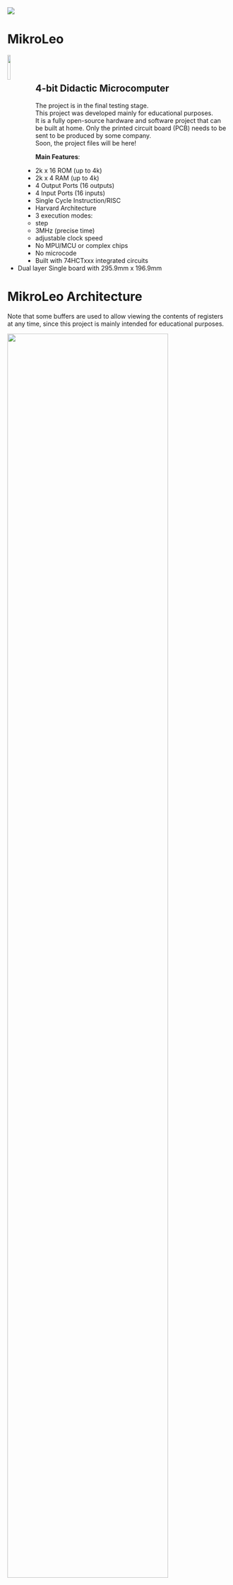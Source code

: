 <img src=https://img.shields.io/badge/MikroLeo%20Hardware%20Test%3A-92%25-green>

#  MikroLeo #
<img src="https://user-images.githubusercontent.com/60040866/170414182-473c82fa-b765-4346-8646-fb2904b4dfb3.png" width="12%" height="12%" align="left">  
<br />
<br />

## 4-bit Didactic Microcomputer ##

<!-- This is a comment -->

The project is in the final testing stage.  
This project was developed mainly for educational purposes.  
It is a fully open-source hardware and software project that can be built at home.  Only the printed circuit board (PCB) needs to be sent to be produced by some company.  
Soon, the project files will be here!  

**Main Features**:
- 2k x 16 ROM (up to 4k)
- 2k x 4 RAM (up to 4k)
- 4 Output Ports (16 outputs)
- 4 Input Ports (16 inputs)
- Single Cycle Instruction/RISC
- Harvard Architecture
- 3 execution modes:
   * step
   * 3MHz (precise time)
   * adjustable clock speed
- No MPU/MCU or complex chips
- No microcode
- Built with 74HCTxxx integrated circuits
- Dual layer Single board with 295.9mm x 196.9mm

# MikroLeo Architecture #
Note that some buffers are used to allow viewing the contents of registers at any time, since this project is mainly intended for educational purposes.  

<img src="https://user-images.githubusercontent.com/60040866/170423097-8096352b-737d-4b8a-93d4-19edffec8095.png" width="85%" height="85%">

# Instruction Set #

<img src="https://user-images.githubusercontent.com/60040866/170366957-110239df-7da6-4218-90b6-5bdac46af302.png" width="80%" height="80%">  

# Basic Documentation #

**- MikroLeo has four Registers**  
`ACC` - Accumulator (4 bit) - Stores the result of logical and arithmetic operations. Moreover, ACC stores data that is read from or written to RAM.  
`RA` - 4 bit General purpose Register (also used for addressing).  
`RB` - 4 bit General purpose Register (also used for addressing).  
`RC` - 4 bit Special purpose Register used for addressing.  

**- Two Flags**  
Flags are bits accessible only by conditional jump Instructions (JPC and JPZ).  

`CF` - Carry Flag - It is Set (CF=1) by ADD Instruction if it produces a carry or by SUB/CMP instruction if it results in a borrow.  
`ZF` - Zero Flag - It is affected by operations that modify the contents of the ACC and by CMP instruction. It is Set (ZF=1) if the result of the last operation was zero.    

Example of how CF and ZF are Set:  
```asm
LDI ACC,1  
ADD ACC,0xF  
```
This code does it,
```
   0001
+  1111
-------  
 1 0000  
 ↓   ↓  
CF  ACC

As the value zero is written to ACC, ZF=1.
```

**- Addressing Modes**  

<ins> *Immediate* </ins>  

In immediate addressing, the operand (n) is contained in the lower nibble of the instruction (b3:b0), and it is denoted by Operand, LAddr or OPR.  

Example 1:  
```asm
LDI ACC,1    ;Loads the value of the operand into the accumulator ACC.
```
Example 2:  
```asm
LDI ACC,0xA  
```
Example 3:
```asm
NAND ACC,0   ;Performs the NAND operation between the accumulator and the operand value and
             ;stores the result in the accumulator.
```
Example 4:
```asm
OUTA 0xF     ;Sends the value of the operand to the output port OUTA.
```
Example 5:
```asm
CMP ACC,0    ;Performs the comparison between the accumulator and the operand.
```
Example 6:
```asm
SUB ACC,1    ;Performs the subtraction between the accumulator and the operand and stores
             ;the result in the accumulator.
```
Example 7:
```asm
ADD ACC,5    ;Performs the addition between the accumulator and the operand and stores the
             ;result in the accumulator.
```

<ins> *Register Direct* </ins>  

In this mode, the operand must be one of the four registers (ACC, RC, RB, RA). Thus, the contents of the lower and medium nibble of the instruction (MAdrr, b7:b4 and LAddr, b3:b0) do not matter. Note that in the LDR instruction, the operand (ACC) is implied. LDR stands for load the Register Rx with ACC, being x={A,B,C}. In the LDA instruction, the operand must be one of the three registers (RC, RB, RA). LDA stands for load the accumulator with one of Rx Registers. Note that in register direct addressing mode, data can be read from or written to a register.  

Example 1:  
```asm
  LDR RA     ;Loads the value of the accumulator ACC into the RA register.
```
Example 2:  
```asm
  LDR RB     ;Loads the value of the accumulator ACC into the RB register.
```
Example 3: 
```asm
  LDA RA     ;Loads the value of the Register RA into the accumulator ACC.
```
Example 4: 
```asm
  LDA RC     ;Loads the value of the Register RC into the accumulator ACC.
```

<ins> *Register Indirect + Absolute* </ins>

In this addressing mode, the `RC` Register points to the high address (b11:b8). The medium (MAddr) and low (LAddr) nibble of the instruction, point to the medium and low address, respectively.  

The final address is composed by `RC:MAddr:LAddr`.  

For example, if:  
```
RC = 3  
MAddr = 2  
LAddr = 1  
```
The address to be accessed is 321h.  
In the MikroLeo python assembler, absolute addresses (`MAddr:LAddr`) are indicated by an @.

Example 1:
```asm
  LDI RC,1       ;Loads the value of the operand into the Register RC.
  OUTA @0xF4     ;Sends the contents of the RAM address pointed to by RC:MAddr:LAddr to output port A,
                 ;in this case, the RAM address is RC:MAddr:LAddr = 1F4h.
```
Example 2:
```asm
  LDI RC,3       ;Loads the value of the operand into the Register RC.
  ADD ACC,@0xFC  ;Sum the contents of the RAM address pointed to by RC:MAddr:LAddr with ACC and stores
                 ;it in ACC. In this case, the RAM address is RC:MAddr:LAddr = 3FCh.
```
Example 3:  
```asm
  LDI RC,1       ;Loads the value of the operand into the Register RC.
  JPI @0x23      ;Jumps to the specified label. In this case, the label address is RC:MAddr:LAddr = 123h.
```
Example 4:  
```asm
  LDI RC,2       ;Loads the value of the operand into the Register RC.
  CMP ACC,0      ;Compares the contents of ACC with the operand. Is ACC equal to 0?
  JPZ @0x34      ;Jumps to the specified label if ZF=1 (ACC = 0). In this case, the label address is
                 ;RC:MAddr:LAddr = 234h.
```
Example 5:  
```asm
LOOP:  
  LDI RC,3       ;Loads the value of the operand into the Register RC.
  STW ACC,@0x21  ;Stores the contents of the accumulator in the RAM address pointed by
                 ;RC:MAddr:LAddr, in this case, the RAM address is RC:MAddr:LAddr = 321h.
  LDI RC,>LOOP   ;Gets the address of the label, as this code changes the contents of the Register RC.
  JPI LOOP       ;Jumps to the specified label.
```
Example 6:  
```asm
LOOP:  
  LDI RC,3       ;Loads the value of the operand into the Register RC.
  LDW ACC,@0x21  ;Loads the contents of the RAM address pointed by RC:MAddr:LAddr in the
                 ;accumulator, in this case, the RAM address is RC:MAddr:LAddr = 321h.
  LDI RC,>LOOP   ;Gets the address of the label, as this code changes the contents of the Register RC.
  JPI LOOP
```
Example 7:  
```asm
LOOP:  
  LDI RC,4       ;Loads the value of the operand into the Register RC.
  CMP ACC,@0x32  ;Compares the contents of ACC with the contents of the RAM address pointed by RC in
                 ;this case, the RAM address is RC:MAddr:LAddr = 432h. Is ACC equal to @432h?
  LDI RC,>LOOP   ;Gets the address of the label, as this code changes the contents of the Register RC.
  JPZ LOOP       ;Jumps to the specified label if ZF=1 (ACC = @432h).
```

<ins> *Register Indirect* </ins>

In this addressing mode, the `RC` Register points to the high address (b11:b8). Likewise, the 'RB' Register points to the medium Address (MA) while the RA Register points to the low Address (LA). Note that the contents of the lower and medium nibble of the instruction (MAddr, b7:b4 and LAddr, b3:b0) do not matter.  

The final address is composed by `RC:RB:RA`.  

For example, if:  
```Thus, the contents of the lower and medium nibble of the instruction (b7:b4, b3:b0) do not matter.
RC = 3  
RB = 2  
RA = 1  
```
The address to be accessed is 321h.  
In MikroLeo's python assembler, indirect register addresses (`RC`:`RB`:`RA`) are indicated by an @R.

Example 1:
```asm
  LDI RC,1       ;Loads the value of the operand into the Register RC.
  LDI RB,0xF
  LDI RA,4
  OUTA @R        ;Sends the contents of the RAM address pointed to by RC:RB:RA to output port A,
                 ;in this case, the RAM address is RC:RB:RA = 1F4h.
```
Example 2:
```asm
  LDI RC,3       ;Loads the value of the operand into the Register RC.
  LDI RB,0xF
  LDI RA,0xC
  ADD ACC,@R     ;Sum the contents of the RAM address pointed to by RC:RB:RA with ACC and stores
                 ;it in ACC. In this case, the RAM address is RC:RB:RA = 3FCh.
```
Example 3:  
```asm
  LDI RC,1       ;Loads the value of the operand into the Register RC.
  LDI RB,2
  LDI RA,3
  JPI @R         ;Jumps to the specified label. In this case, the label address is RC:RB:RA = 123h.
```
Example 4:  
```asm
  LDI RC,2       ;Loads the value of the operand into the Register RC.
  LDI RB,3
  LDI RA,4
  CMP ACC,0      ;Compares the contents of ACC with the operand. Is ACC equal to 0?
  JPZ @R         ;Jumps to the specified label if ZF=1 (ACC = 0). In this case, the label address is
                 ;RC:RB:RA = 234h.
```
Example 5:  
```asm
LOOP:  
  LDI RC,3       ;Loads the value of the operand into the Register RC.
  LDI RB,2
  LDI RA,1
  STW ACC,@R     ;Stores the contents of the accumulator in the RAM address pointed by
                 ;RC:RB:RA, in this case, the RAM address is RC:RB:RA = 321h.
  LDI RC,>LOOP   ;Gets the address of the label, as this code changes the contents of the Register RC.
  JPI LOOP       ;Jumps to the specified label.
```
Example 6:  
```asm
LOOP:  
  LDI RC,3       ;Loads the value of the operand into the Register RC.
  LDI RB,2
  LDI RA,1
  LDW ACC,@R     ;Loads the contents of the RAM address pointed by RC:RB:RA in the
                 ;accumulator, in this case, the RAM address is RC:RB:RA = 321h.
  LDI RC,>LOOP   ;Gets the address of the label, as this code changes the contents of the Register RC.
  JPI LOOP
```
Example 7:  
```asm
LOOP:  
  LDI RC,4       ;Loads the value of the operand into the Register RC.
  LDI RB,3
  LDI RA,2
  CMP ACC,@R     ;Compares the contents of ACC with the contents of the RAM address pointed by RC in
                 ;this case, the RAM address is RC:RB:RA = 432h. Is ACC equal to @432h?
  LDI RC,>LOOP   ;Gets the address of the label, as this code changes the contents of the Register RC.
  JPZ LOOP       ;Jumps to the specified label if ZF=1 (ACC = @432h).
```

...

-------------------------------------------------
# Pictures #

Circuit Simulation (Made with the "Digital" Software, developed by Helmut Neemann):  
<img src="https://user-images.githubusercontent.com/60040866/170560291-f0a1727e-c2dd-46ce-8c69-752019464398.png" width="100%" height="100%">

Breadboard:  
<img src="https://user-images.githubusercontent.com/60040866/166626556-bd559537-f371-4d85-87b8-ae23018d6fd7.jpg" width="40%" height="40%">  

PCB (Kicad 3D viewer):  
<img src="https://user-images.githubusercontent.com/60040866/166627152-4c3770eb-8091-40ed-be2d-034289695b60.png" width="60%" height="60%">  

PCB Prototype:  
<img src="https://user-images.githubusercontent.com/60040866/166628285-47b3ee24-fd4e-49f8-9bca-21af1cec307d.jpg" width="55%" height="55%">  

-------------------------------------------

# Development stages #

- [x] - Bibliographic research
- [x] - Architecture definition
- [x] - Circuit design
- [x] - Circuit simulation
- [x] - Prototype assembly on breadboard
- [x] - Printed circuit board design
- [x] - Prototype assembly on PCB
- [ ] - Final Tests


# History and Motivation #
Since the time I took an 8086 assembly language programming course, this project has been something that I have always wanted to do.  
The project started in 2020, and the first usable version was completed on April 20, 2020.  
Initially, the development of the project used the Logisim-Evolution software, and later it was migrated to the Digital software (Helmut Neemann).  

Some sources of inspiration can be seen at:  

http://www.sinaptec.alomar.com.ar/2018/03/computadora-de-4-bits-capitulo-1.html  
https://www.bigmessowires.com/nibbler/  
https://gigatron.io/  
https://eater.net/  
https://apollo181.wixsite.com/apollo181/specification  

# Dedication #
This project is dedicated to my son, Leonardo Pimentel Acordi.  

# Acknowledgements #

The authors would like to thank the IFPR (Instituto Federal do Paraná) and CNPq (Conselho Nacional de Desenvolvimento Científico e Tecnológico) for partially funding this project.

# Authors #

>Edson Junior Acordi  
Matheus Fernando Tasso  
Carlos Daniel de Souza Nunes  

# License #

**Hardware:** Licensed under CERN-OHL-S v2 or any later version  
https://ohwr.org/cern_ohl_s_v2.txt

**Software:** Licensed under GNU GPL v3  
https://www.gnu.org/licenses/gpl-3.0.txt

**Documentation:** Licensed under CC BY-SA 4.0  
https://creativecommons.org/licenses/by-sa/4.0/

